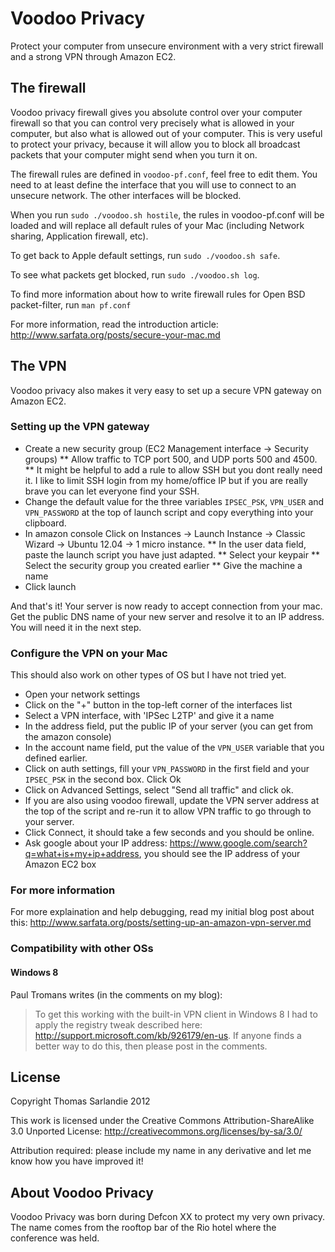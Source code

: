 Voodoo Privacy
==============

Protect your computer from unsecure environment with a very strict firewall and a strong VPN through Amazon EC2.

## The firewall

Voodoo privacy firewall gives you absolute control over your computer firewall so that you can control very precisely what is allowed in your computer, but also what is allowed out of your computer. This is very useful to protect your privacy, because it will allow you to block all broadcast packets that your computer might send when you turn it on.

The firewall rules are defined in `voodoo-pf.conf`, feel free to edit them. You need to at least define the interface that you will use to connect to an unsecure network. The other interfaces will be blocked.

When you run `sudo ./voodoo.sh hostile`, the rules in voodoo-pf.conf will be loaded and will replace all default rules of your Mac (including Network sharing, Application firewall, etc).

To get back to Apple default settings, run `sudo ./voodoo.sh safe`.

To see what packets get blocked, run `sudo ./voodoo.sh log`.

To find more information about how to write firewall rules for Open BSD packet-filter, run `man pf.conf`

For more information, read the introduction article: http://www.sarfata.org/posts/secure-your-mac.md

## The VPN

Voodoo privacy also makes it very easy to set up a secure VPN gateway on Amazon EC2.

### Setting up the VPN gateway

* Create a new security group (EC2 Management interface -> Security groups) 
** Allow traffic to TCP port 500, and UDP ports 500 and 4500. 
** It might be helpful to add a rule to allow SSH but you dont really need it. I like to limit SSH login from my home/office IP but if you are really brave you can let everyone find your SSH.
* Change the default value for the three variables `IPSEC_PSK`, `VPN_USER` and `VPN_PASSWORD` at the top of launch script and copy everything into your clipboard.
* In amazon console Click on Instances -> Launch Instance -> Classic Wizard -> Ubuntu 12.04 -> 1 micro instance.
** In the user data field, paste the launch script you have just adapted.
** Select your keypair
** Select the security group you created earlier
** Give the machine a name
* Click launch

And that's it! Your server is now ready to accept connection from your mac. Get the public DNS name of your new server and resolve it to an IP address. You will need it in the next step.

### Configure the VPN on your Mac

This should also work on other types of OS but I have not tried yet.

* Open your network settings
* Click on the "+" button in the top-left corner of the interfaces list
* Select a VPN interface, with 'IPSec L2TP' and give it a name
* In the address field, put the public IP of your server (you can get from the amazon console)
* In the account name field, put the value of the `VPN_USER` variable that you defined earlier.
* Click on auth settings, fill your `VPN_PASSWORD` in the first field and your `IPSEC_PSK` in the second box. Click Ok
* Click on Advanced Settings, select "Send all traffic" and click ok.
* If you are also using voodoo firewall, update the VPN server address at the top of the script and re-run it to allow VPN traffic to go through to your server.
* Click Connect, it should take a few seconds and you should be online.
* Ask google about your IP address: https://www.google.com/search?q=what+is+my+ip+address, you should see the IP address of your Amazon EC2 box

### For more information

For more explaination and help debugging, read my initial blog post about this: http://www.sarfata.org/posts/setting-up-an-amazon-vpn-server.md

### Compatibility with other OSs

#### Windows 8

Paul Tromans writes (in the comments on my blog):
> To get this working with the built-in VPN client in Windows 8 I had to apply the registry tweak described here: http://support.microsoft.com/kb/926179/en-us. If anyone finds a better way to do this, then please post in the comments. 

## License

Copyright Thomas Sarlandie 2012

This work is licensed under the Creative Commons Attribution-ShareAlike 3.0 
Unported License: http://creativecommons.org/licenses/by-sa/3.0/

Attribution required: please include my name in any derivative and let me know how you have improved it!

## About Voodoo Privacy

Voodoo Privacy was born during Defcon XX to protect my very own privacy. The name comes from the rooftop bar of the Rio hotel where the conference was held.



